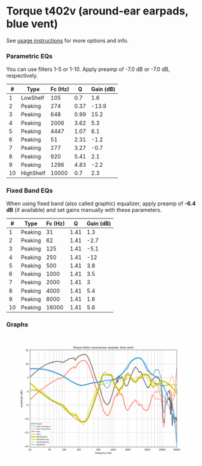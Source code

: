 # Torque t402v (around-ear earpads, blue vent)
See [usage instructions](https://github.com/jaakkopasanen/AutoEq#usage) for more options and info.

### Parametric EQs
You can use filters 1-5 or 1-10. Apply preamp of -7.0 dB or -7.0 dB, respectively.

|   # | Type      |   Fc (Hz) |    Q |   Gain (dB) |
|-----|-----------|-----------|------|-------------|
|   1 | LowShelf  |       105 | 0.7  |         1.6 |
|   2 | Peaking   |       274 | 0.37 |       -13.9 |
|   3 | Peaking   |       648 | 0.99 |        15.2 |
|   4 | Peaking   |      2006 | 3.62 |         5.3 |
|   5 | Peaking   |      4447 | 1.07 |         6.1 |
|   6 | Peaking   |        51 | 2.31 |        -1.2 |
|   7 | Peaking   |       277 | 3.27 |        -0.7 |
|   8 | Peaking   |       920 | 5.41 |         2.1 |
|   9 | Peaking   |      1296 | 4.83 |        -2.2 |
|  10 | HighShelf |     10000 | 0.7  |         2.3 |

### Fixed Band EQs
When using fixed band (also called graphic) equalizer, apply preamp of **-6.4 dB** (if available) and set gains manually with these parameters.

|   # | Type    |   Fc (Hz) |    Q |   Gain (dB) |
|-----|---------|-----------|------|-------------|
|   1 | Peaking |        31 | 1.41 |         1.3 |
|   2 | Peaking |        62 | 1.41 |        -2.7 |
|   3 | Peaking |       125 | 1.41 |        -5.1 |
|   4 | Peaking |       250 | 1.41 |       -12   |
|   5 | Peaking |       500 | 1.41 |         3.8 |
|   6 | Peaking |      1000 | 1.41 |         3.5 |
|   7 | Peaking |      2000 | 1.41 |         3   |
|   8 | Peaking |      4000 | 1.41 |         5.4 |
|   9 | Peaking |      8000 | 1.41 |         1.6 |
|  10 | Peaking |     16000 | 1.41 |         5.6 |

### Graphs
![](./Torque%20t402v%20(around-ear%20earpads,%20blue%20vent).png)
